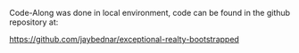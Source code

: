Code-Along was done in local environment, code can be found in the github repository at:

https://github.com/jaybednar/exceptional-realty-bootstrapped

